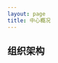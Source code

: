 ```yaml
---
layout: page
title: 中心概况
---
```

<!--
 * @Author: Conghao Wong
 * @Date: 2023-03-08 19:13:03
 * @LastEditors: Conghao Wong
 * @LastEditTime: 2023-03-08 19:32:28
 * @Description: file content
 * @Github: https://cocoon2wong.github.io
 * Copyright 2023 Conghao Wong, All Rights Reserved.
-->

## 组织架构

<!-- 1、主要工作去掉
2、第二列和第三列调换顺序
3、第一列加粗
4、联合实验室加进来
5、把中心概括中的产业化基地移动过来
6、中心架构图移组织架构菜单里面
7、杨兴国换成鲁琴
 -->